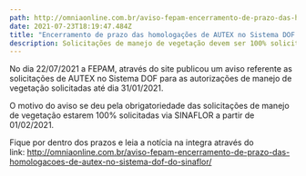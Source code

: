 ```yaml
---
path: http://omniaonline.com.br/aviso-fepam-encerramento-de-prazo-das-homologacoes-de-autex-no-sistema-dof-do-sinaflor/
date: 2021-07-23T18:19:47.484Z
title: "Encerramento de prazo das homologações de AUTEX no Sistema DOF do SINAFLOR "
description: Solicitações de manejo de vegetação devem ser 100% solicitadas via SINAFLOR.
---
```

<!--StartFragment-->

   No dia 22/07/2021 a FEPAM, através do site publicou um aviso referente as solicitações de AUTEX no Sistema DOF para as autorizações de manejo de vegetação solicitadas até dia 31/01/2021.

   O motivo do aviso se deu pela obrigatoriedade das solicitações de manejo de vegetação estarem 100% solicitadas via SINAFLOR a partir de 01/02/2021. 

   Fique por dentro dos prazos e leia a notícia na integra através do link: <http://omniaonline.com.br/aviso-fepam-encerramento-de-prazo-das-homologacoes-de-autex-no-sistema-dof-do-sinaflor/> 

<!--EndFragment-->
